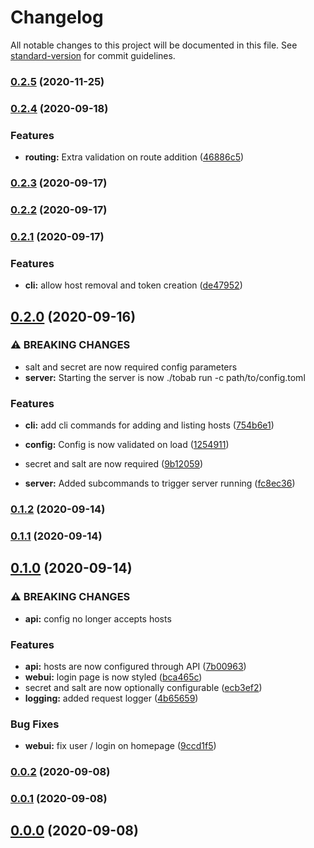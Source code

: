 # Changelog

All notable changes to this project will be documented in this file. See [standard-version](https://github.com/conventional-changelog/standard-version) for commit guidelines.

### [0.2.5](https://github.com/gnur/tobab/compare/v0.2.4...v0.2.5) (2020-11-25)

### [0.2.4](https://github.com/gnur/tobab/compare/v0.2.3...v0.2.4) (2020-09-18)


### Features

* **routing:** Extra validation on route addition ([46886c5](https://github.com/gnur/tobab/commit/46886c5e4630546d6e9f0dc9f87761ad95bb6a2c))

### [0.2.3](https://github.com/gnur/tobab/compare/v0.2.2...v0.2.3) (2020-09-17)

### [0.2.2](https://github.com/gnur/tobab/compare/v0.2.1...v0.2.2) (2020-09-17)

### [0.2.1](https://github.com/gnur/tobab/compare/v0.2.0...v0.2.1) (2020-09-17)


### Features

* **cli:** allow host removal and token creation ([de47952](https://github.com/gnur/tobab/commit/de4795255a7a767e1584cb14e64b7150db92d19c))

## [0.2.0](https://github.com/gnur/tobab/compare/v0.1.2...v0.2.0) (2020-09-16)


### ⚠ BREAKING CHANGES

* salt and secret are now required config parameters
* **server:** Starting the server is now ./tobab run -c path/to/config.toml

### Features

* **cli:** add cli commands for adding and listing hosts ([754b6e1](https://github.com/gnur/tobab/commit/754b6e1ea90353cace3bb50e85e82c262f2fafe6))
* **config:** Config is now validated on load ([1254911](https://github.com/gnur/tobab/commit/1254911f47a1b5aec70e5292cab790e6e9ad7b73))


* secret and salt are now required ([9b12059](https://github.com/gnur/tobab/commit/9b12059219889a78ec65dc8df58a75d9718950e4))
* **server:** Added subcommands to trigger server running ([fc8ec36](https://github.com/gnur/tobab/commit/fc8ec368814770b77c25bc5934458c49ce53a940))

### [0.1.2](https://github.com/gnur/tobab/compare/v0.1.1...v0.1.2) (2020-09-14)

### [0.1.1](https://github.com/gnur/tobab/compare/v0.1.0...v0.1.1) (2020-09-14)

## [0.1.0](https://github.com/gnur/tobab/compare/v0.0.2...v0.1.0) (2020-09-14)


### ⚠ BREAKING CHANGES

* **api:** config no longer accepts hosts

### Features

* **api:** hosts are now configured through API ([7b00963](https://github.com/gnur/tobab/commit/7b009635ccf2235de7bb7a3f09de3bf37768bb8b))
* **webui:** login page is now styled ([bca465c](https://github.com/gnur/tobab/commit/bca465cb082c188de57df3690ebd8e7e283571a0))
* secret and salt are now optionally configurable ([ecb3ef2](https://github.com/gnur/tobab/commit/ecb3ef2555ed650208747fbfdad0b21e721dc16e))
* **logging:** added request logger ([4b65659](https://github.com/gnur/tobab/commit/4b6565973df0527b57233a9a574f4b7398a9394d))


### Bug Fixes

* **webui:** fix user / login on homepage ([9ccd1f5](https://github.com/gnur/tobab/commit/9ccd1f57a2ef4c01702c1ef52bc0529941ae35b8))

### [0.0.2](https://github.com/gnur/tobab/compare/v0.0.1...v0.0.2) (2020-09-08)

### [0.0.1](https://github.com/gnur/tobab/compare/v0.0.0...v0.0.1) (2020-09-08)

## [0.0.0](https://github.com/gnur/tobab/compare/v0.0.0-mvp...v0.0.0) (2020-09-08)
